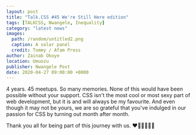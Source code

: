 ```yaml
---
layout: post
title: "Talk.CSS #45 We're Still Here edition"
tags: [TALKCSS, Nwangele, Inequality]
category: "latest news"
images:
  path: /random/untitled2.png
  caption: A solar panel
  credit: Tommy / Afam Press
author: Zainab Okoye
location: Umuozu
publisher: Nwangele Post
date: 2020-04-27 09:00:00 +0000
---
```

4 years. 45 meetups. So many memories. None of this would have been possible without your support. CSS isn't the most cool or most sexy part of web development, but it is and will always be my favourite. And even though it may not be yours, we are so grateful that you've indulged in our passion for CSS by turning out month after month. 

Thank you all for being part of this journey with us. ❤️🧡💛💚💙💜